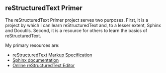 ## reStructuredText Primer

The reStructuredText Primer project serves two purposes. First, it is a project by which I can learn reStructuredText and, to a lesser extent, Sphinx and Docutils. Second, it is a resource for others to learn the basics of reStructuredText.

My primary resources are:

* [reStructuredText Markup Specification](https://docutils.sourceforge.io/docs/ref/rst/restructuredtext.html)
* [Sphinx documentation](http://www.sphinx-doc.org/en/master/)
* [Online reStructuredText Editor](http://rst.ninjs.org/)
